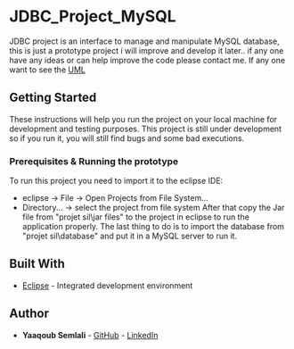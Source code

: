 # JDBC_Project_MySQL

JDBC project is an interface to manage and manipulate MySQL database, this is just a prototype project i will improve and develop it later.. if any one have any ideas or can help improve the code please contact me.
If any one want to see the [UML](https://github.com/Yaaqoub/JDBC_Project_MySQL/blob/master/UML.PNG)

## Getting Started

These instructions will help you run the project on your local machine for development and testing purposes.
This project is still under development so if you run it, you will still find bugs and some bad executions.

### Prerequisites & Running the prototype

To run this project you need to import it to the eclipse IDE:
  - eclipse -> File -> Open Projects from File System...
  - Directory... -> select the project from file system
After that copy the Jar file from "projet sil\jar files\" to the project in eclipse to run the application properly.
The last thing to do is to import the database from "projet sil\database\" and put it in a MySQL server to run it.

## Built With

* [Eclipse](http://www.eclipse.org/downloads/eclipse-packages/) -  Integrated development environment

## Author

* **Yaaqoub Semlali** - [GitHub](https://github.com/Yaaqoub) - [LinkedIn](https://www.linkedin.com/in/semlaliyaaqoub)

